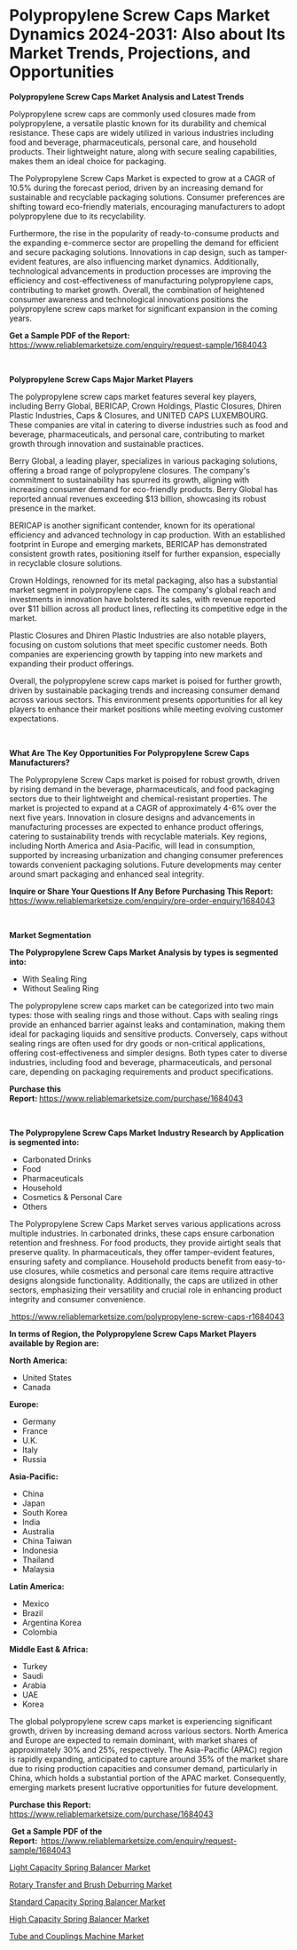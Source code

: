 <p><h1>Polypropylene Screw Caps Market Dynamics 2024-2031: Also about Its Market Trends, Projections, and Opportunities</h1></p><p><strong>Polypropylene Screw Caps Market Analysis and Latest Trends</strong></p>
<p><p>Polypropylene screw caps are commonly used closures made from polypropylene, a versatile plastic known for its durability and chemical resistance. These caps are widely utilized in various industries including food and beverage, pharmaceuticals, personal care, and household products. Their lightweight nature, along with secure sealing capabilities, makes them an ideal choice for packaging.</p><p>The Polypropylene Screw Caps Market is expected to grow at a CAGR of 10.5% during the forecast period, driven by an increasing demand for sustainable and recyclable packaging solutions. Consumer preferences are shifting toward eco-friendly materials, encouraging manufacturers to adopt polypropylene due to its recyclability. </p><p>Furthermore, the rise in the popularity of ready-to-consume products and the expanding e-commerce sector are propelling the demand for efficient and secure packaging solutions. Innovations in cap design, such as tamper-evident features, are also influencing market dynamics. Additionally, technological advancements in production processes are improving the efficiency and cost-effectiveness of manufacturing polypropylene caps, contributing to market growth. Overall, the combination of heightened consumer awareness and technological innovations positions the polypropylene screw caps market for significant expansion in the coming years.</p></p>
<p><strong>Get a Sample PDF of the Report:&nbsp;</strong> <a href="https://www.reliablemarketsize.com/enquiry/request-sample/1684043?utm_campaign=1734&utm_medium=2&utm_source=Github&utm_content=ia&utm_term=15102024&utm_id=polypropylene-screw-caps">https://www.reliablemarketsize.com/enquiry/request-sample/1684043</a></p>
<p>&nbsp;</p>
<p><strong>Polypropylene Screw Caps Major Market Players</strong></p>
<p><p>The polypropylene screw caps market features several key players, including Berry Global, BERICAP, Crown Holdings, Plastic Closures, Dhiren Plastic Industries, Caps & Closures, and UNITED CAPS LUXEMBOURG. These companies are vital in catering to diverse industries such as food and beverage, pharmaceuticals, and personal care, contributing to market growth through innovation and sustainable practices.</p><p>Berry Global, a leading player, specializes in various packaging solutions, offering a broad range of polypropylene closures. The company's commitment to sustainability has spurred its growth, aligning with increasing consumer demand for eco-friendly products. Berry Global has reported annual revenues exceeding $13 billion, showcasing its robust presence in the market.</p><p>BERICAP is another significant contender, known for its operational efficiency and advanced technology in cap production. With an established footprint in Europe and emerging markets, BERICAP has demonstrated consistent growth rates, positioning itself for further expansion, especially in recyclable closure solutions.</p><p>Crown Holdings, renowned for its metal packaging, also has a substantial market segment in polypropylene caps. The company's global reach and investments in innovation have bolstered its sales, with revenue reported over $11 billion across all product lines, reflecting its competitive edge in the market.</p><p>Plastic Closures and Dhiren Plastic Industries are also notable players, focusing on custom solutions that meet specific customer needs. Both companies are experiencing growth by tapping into new markets and expanding their product offerings.</p><p>Overall, the polypropylene screw caps market is poised for further growth, driven by sustainable packaging trends and increasing consumer demand across various sectors. This environment presents opportunities for all key players to enhance their market positions while meeting evolving customer expectations.</p></p>
<p>&nbsp;</p>
<p><strong>What Are The Key Opportunities For Polypropylene Screw Caps Manufacturers?</strong></p>
<p><p>The Polypropylene Screw Caps market is poised for robust growth, driven by rising demand in the beverage, pharmaceuticals, and food packaging sectors due to their lightweight and chemical-resistant properties. The market is projected to expand at a CAGR of approximately 4-6% over the next five years. Innovation in closure designs and advancements in manufacturing processes are expected to enhance product offerings, catering to sustainability trends with recyclable materials. Key regions, including North America and Asia-Pacific, will lead in consumption, supported by increasing urbanization and changing consumer preferences towards convenient packaging solutions. Future developments may center around smart packaging and enhanced seal integrity.</p></p>
<p><strong>Inquire or Share Your Questions If Any Before Purchasing This Report:</strong> <a href="https://www.reliablemarketsize.com/enquiry/pre-order-enquiry/1684043?utm_campaign=1734&utm_medium=2&utm_source=Github&utm_content=ia&utm_term=15102024&utm_id=polypropylene-screw-caps">https://www.reliablemarketsize.com/enquiry/pre-order-enquiry/1684043</a></p>
<p>&nbsp;</p>
<p><strong>Market Segmentation</strong></p>
<p><strong>The Polypropylene Screw Caps Market Analysis by types is segmented into:</strong></p>
<p><ul><li>With Sealing Ring</li><li>Without Sealing Ring</li></ul></p>
<p><p>The polypropylene screw caps market can be categorized into two main types: those with sealing rings and those without. Caps with sealing rings provide an enhanced barrier against leaks and contamination, making them ideal for packaging liquids and sensitive products. Conversely, caps without sealing rings are often used for dry goods or non-critical applications, offering cost-effectiveness and simpler designs. Both types cater to diverse industries, including food and beverage, pharmaceuticals, and personal care, depending on packaging requirements and product specifications.</p></p>
<p><strong>Purchase this Report:&nbsp;</strong><a href="https://www.reliablemarketsize.com/purchase/1684043?utm_campaign=1734&utm_medium=2&utm_source=Github&utm_content=ia&utm_term=15102024&utm_id=polypropylene-screw-caps">https://www.reliablemarketsize.com/purchase/1684043</a></p>
<p>&nbsp;</p>
<p><strong>The Polypropylene Screw Caps Market Industry Research by Application is segmented into:</strong></p>
<p><ul><li>Carbonated Drinks</li><li>Food</li><li>Pharmaceuticals</li><li>Household</li><li>Cosmetics & Personal Care</li><li>Others</li></ul></p>
<p><p>The Polypropylene Screw Caps Market serves various applications across multiple industries. In carbonated drinks, these caps ensure carbonation retention and freshness. For food products, they provide airtight seals that preserve quality. In pharmaceuticals, they offer tamper-evident features, ensuring safety and compliance. Household products benefit from easy-to-use closures, while cosmetics and personal care items require attractive designs alongside functionality. Additionally, the caps are utilized in other sectors, emphasizing their versatility and crucial role in enhancing product integrity and consumer convenience.</p></p>
<p><a href="https://www.reliablemarketsize.com/polypropylene-screw-caps-r1684043?utm_campaign=1734&utm_medium=2&utm_source=Github&utm_content=ia&utm_term=15102024&utm_id=polypropylene-screw-caps">&nbsp;https://www.reliablemarketsize.com/polypropylene-screw-caps-r1684043</a></p>
<p><strong>In terms of Region, the Polypropylene Screw Caps Market Players available by Region are:</strong></p>
<p>
    <p> <strong> North America: </strong>
        <ul>
            <li>United States</li>
            <li>Canada</li>
        </ul>
        </p> 
    <p> <strong> Europe: </strong>
        <ul>
            <li>Germany</li>
            <li>France</li>
            <li>U.K.</li>
            <li>Italy</li>
            <li>Russia</li>
        </ul>
        </p> 
    <p> <strong> Asia-Pacific: </strong>
        <ul>
            <li>China</li>
            <li>Japan</li>
            <li>South Korea</li>
            <li>India</li>
            <li>Australia</li>
            <li>China Taiwan</li>
            <li>Indonesia</li>
            <li>Thailand</li>
            <li>Malaysia</li>
        </ul>
        </p> 
    <p> <strong> Latin America: </strong>
        <ul>
            <li>Mexico</li>
            <li>Brazil</li>
            <li>Argentina Korea</li>
            <li>Colombia</li>
        </ul>
        </p> 
    <p> <strong> Middle East & Africa: </strong>
        <ul>
            <li>Turkey</li>
            <li>Saudi</li>
            <li>Arabia</li>
            <li>UAE</li>
            <li>Korea</li>
        </ul>
    </p>
    </p>
<p><p>The global polypropylene screw caps market is experiencing significant growth, driven by increasing demand across various sectors. North America and Europe are expected to remain dominant, with market shares of approximately 30% and 25%, respectively. The Asia-Pacific (APAC) region is rapidly expanding, anticipated to capture around 35% of the market share due to rising production capacities and consumer demand, particularly in China, which holds a substantial portion of the APAC market. Consequently, emerging markets present lucrative opportunities for future development.</p></p>
<p><strong>Purchase this Report: </strong><a href="https://www.reliablemarketsize.com/purchase/1684043?utm_campaign=1734&utm_medium=2&utm_source=Github&utm_content=ia&utm_term=15102024&utm_id=polypropylene-screw-caps">https://www.reliablemarketsize.com/purchase/1684043</a></p>
<p>&nbsp;<strong>Get a Sample PDF of the Report:&nbsp;&nbsp;</strong><a href="https://www.reliablemarketsize.com/enquiry/request-sample/1684043?utm_campaign=1734&utm_medium=2&utm_source=Github&utm_content=ia&utm_term=15102024&utm_id=polypropylene-screw-caps">https://www.reliablemarketsize.com/enquiry/request-sample/1684043</a></p>
<p><strong></strong></p>
<p><p><a href="https://www.linkedin.com/pulse/comprehensive-light-capacity-spring-balancer-market-report-mn6xf?utm_campaign=1734&utm_medium=2&utm_source=Github&utm_content=ia&utm_term=15102024&utm_id=polypropylene-screw-caps">Light Capacity Spring Balancer Market</a></p><p><a href="https://www.linkedin.com/pulse/rotary-transfer-brush-deburring-market-overview-regional-ubiuf?trk=public_post_embed_feed-article-content&utm_campaign=1734&utm_medium=2&utm_source=Github&utm_content=ia&utm_term=15102024&utm_id=polypropylene-screw-caps">Rotary Transfer and Brush Deburring Market</a></p><p><a href="https://www.linkedin.com/pulse/standard-capacity-spring-balancer-market-size-share-analysis-gij6f?trk=public_post_embed_feed-article-content&utm_campaign=1734&utm_medium=2&utm_source=Github&utm_content=ia&utm_term=15102024&utm_id=polypropylene-screw-caps">Standard Capacity Spring Balancer Market</a></p><p><a href="https://www.linkedin.com/pulse/high-capacity-spring-balancer-market-evolution-global-trends-vfdef?trk=public_post_embed_feed-article-content&utm_campaign=1734&utm_medium=2&utm_source=Github&utm_content=ia&utm_term=15102024&utm_id=polypropylene-screw-caps">High Capacity Spring Balancer Market</a></p><p><a href="https://www.linkedin.com/pulse/tube-couplings-machine-market-investigation-industry-evolution-p5zff?trk=public_post_embed_feed-article-content&utm_campaign=1734&utm_medium=2&utm_source=Github&utm_content=ia&utm_term=15102024&utm_id=polypropylene-screw-caps">Tube and Couplings Machine Market</a></p></p>